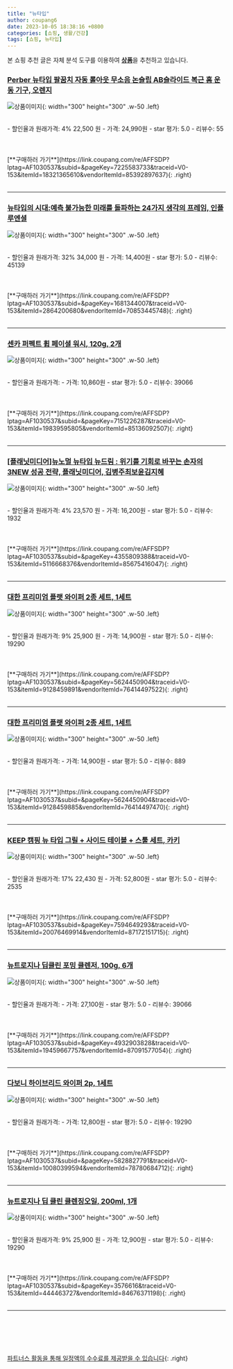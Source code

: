 ```yaml
---
title: "뉴타입"
author: coupang6
date: 2023-10-05 18:38:16 +0800
categories: [쇼핑, 생활/건강]
tags: [쇼핑, 뉴타입]
---
```


본 쇼핑 추천 글은 자체 분석 도구를 이용하여 [**상품**](https://link.coupang.com/a/bao1ui)을 추천하고 있습니다.

### [Perber 뉴타입 팔꿈치 자동 롤아웃 무소음 논슬립 AB슬라이드 복근 홈 운동 기구, 오렌지](https://link.coupang.com/re/AFFSDP?lptag=AF1030537&subid=&pageKey=7225583733&traceid=V0-153&itemId=18321365610&vendorItemId=85392897637)

![상품이미지](https://thumbnail9.coupangcdn.com/thumbnails/remote/230x230ex/image/vendor_inventory/7968/13e328263f9ea17c5d715e0ffdff3cca46211db3b559b7602abe6cdd03ad.jpg){: width="300" height="300" .w-50 .left}


<br>
- 할인율과 원래가격: 4%  22,500   원
- 가격: 24,990원
- star 평가: 5.0
- 리뷰수: 55
<br>
<br>
<br>
<br>
[**구매하러 가기**](https://link.coupang.com/re/AFFSDP?lptag=AF1030537&subid=&pageKey=7225583733&traceid=V0-153&itemId=18321365610&vendorItemId=85392897637){: .right}
<br>
<br>

---

### [뉴타입의 시대:예측 불가능한 미래를 돌파하는 24가지 생각의 프레임, 인플루엔셜](https://link.coupang.com/re/AFFSDP?lptag=AF1030537&subid=&pageKey=1681344007&traceid=V0-153&itemId=2864200680&vendorItemId=70853445748)

![상품이미지](https://thumbnail8.coupangcdn.com/thumbnails/remote/230x230ex/image/retail/images/2020/06/09/9/3/734a92de-28d1-449b-92c8-e6ea5312d754.jpg){: width="300" height="300" .w-50 .left}


<br>
- 할인율과 원래가격: 32%  34,000   원
- 가격: 14,400원
- star 평가: 5.0
- 리뷰수: 45139
<br>
<br>
<br>
<br>
[**구매하러 가기**](https://link.coupang.com/re/AFFSDP?lptag=AF1030537&subid=&pageKey=1681344007&traceid=V0-153&itemId=2864200680&vendorItemId=70853445748){: .right}
<br>
<br>

---

### [센카 퍼펙트 휩 페이셜 워시, 120g, 2개](https://link.coupang.com/re/AFFSDP?lptag=AF1030537&subid=&pageKey=7151226287&traceid=V0-153&itemId=19839595805&vendorItemId=85136092507)

![상품이미지](https://thumbnail6.coupangcdn.com/thumbnails/remote/230x230ex/image/retail/images/2102734568127553-088c9ea6-7229-4341-9100-c3c5cdd7e5e0.jpg){: width="300" height="300" .w-50 .left}


<br>
- 할인율과 원래가격: 
- 가격: 10,860원
- star 평가: 5.0
- 리뷰수: 39066
<br>
<br>
<br>
<br>
[**구매하러 가기**](https://link.coupang.com/re/AFFSDP?lptag=AF1030537&subid=&pageKey=7151226287&traceid=V0-153&itemId=19839595805&vendorItemId=85136092507){: .right}
<br>
<br>

---

### [[플래닛미디어]뉴노멀 뉴타입 뉴드림 : 위기를 기회로 바꾸는 손자의 3NEW 성공 전략, 플래닛미디어, 김병주최보윤김지혜](https://link.coupang.com/re/AFFSDP?lptag=AF1030537&subid=&pageKey=4355809388&traceid=V0-153&itemId=5116668376&vendorItemId=85675416047)

![상품이미지](https://thumbnail9.coupangcdn.com/thumbnails/remote/230x230ex/image/vendor_inventory/69bf/6b2f53b3d0da5ea2ad9ded18f7df6efcda706ca8d80a9789fe8286735833.jpg){: width="300" height="300" .w-50 .left}


<br>
- 할인율과 원래가격: 4%  23,570   원
- 가격: 16,200원
- star 평가: 5.0
- 리뷰수: 1932
<br>
<br>
<br>
<br>
[**구매하러 가기**](https://link.coupang.com/re/AFFSDP?lptag=AF1030537&subid=&pageKey=4355809388&traceid=V0-153&itemId=5116668376&vendorItemId=85675416047){: .right}
<br>
<br>

---

### [대한 프리미엄 플랫 와이퍼 2종 세트, 1세트](https://link.coupang.com/re/AFFSDP?lptag=AF1030537&subid=&pageKey=5624450904&traceid=V0-153&itemId=9128459891&vendorItemId=76414497522)

![상품이미지](https://thumbnail7.coupangcdn.com/thumbnails/remote/230x230ex/image/vendor_inventory/9f68/fd6efd347d82040f2268bd7020a18839beccd0b2f136506af70e0996b71d.jpg){: width="300" height="300" .w-50 .left}


<br>
- 할인율과 원래가격: 9%  25,900   원
- 가격: 14,900원
- star 평가: 5.0
- 리뷰수: 19290
<br>
<br>
<br>
<br>
[**구매하러 가기**](https://link.coupang.com/re/AFFSDP?lptag=AF1030537&subid=&pageKey=5624450904&traceid=V0-153&itemId=9128459891&vendorItemId=76414497522){: .right}
<br>
<br>

---

### [대한 프리미엄 플랫 와이퍼 2종 세트, 1세트](https://link.coupang.com/re/AFFSDP?lptag=AF1030537&subid=&pageKey=5624450904&traceid=V0-153&itemId=9128459885&vendorItemId=76414497470)

![상품이미지](https://thumbnail7.coupangcdn.com/thumbnails/remote/230x230ex/image/vendor_inventory/9f68/fd6efd347d82040f2268bd7020a18839beccd0b2f136506af70e0996b71d.jpg){: width="300" height="300" .w-50 .left}


<br>
- 할인율과 원래가격: 
- 가격: 14,900원
- star 평가: 5.0
- 리뷰수: 889
<br>
<br>
<br>
<br>
[**구매하러 가기**](https://link.coupang.com/re/AFFSDP?lptag=AF1030537&subid=&pageKey=5624450904&traceid=V0-153&itemId=9128459885&vendorItemId=76414497470){: .right}
<br>
<br>

---

### [KEEP 캠핑 뉴 타입 그릴 + 사이드 테이블 + 스툴 세트, 카키](https://link.coupang.com/re/AFFSDP?lptag=AF1030537&subid=&pageKey=7594649293&traceid=V0-153&itemId=20076469914&vendorItemId=87172151715)

![상품이미지](https://thumbnail7.coupangcdn.com/thumbnails/remote/230x230ex/image/retail/images/2023/09/13/10/9/65d579cb-1f9b-436e-b6e5-dc4e791bc182.jpg){: width="300" height="300" .w-50 .left}


<br>
- 할인율과 원래가격: 17%  22,430   원
- 가격: 52,800원
- star 평가: 5.0
- 리뷰수: 2535
<br>
<br>
<br>
<br>
[**구매하러 가기**](https://link.coupang.com/re/AFFSDP?lptag=AF1030537&subid=&pageKey=7594649293&traceid=V0-153&itemId=20076469914&vendorItemId=87172151715){: .right}
<br>
<br>

---

### [뉴트로지나 딥클린 포밍 클렌저, 100g, 6개](https://link.coupang.com/re/AFFSDP?lptag=AF1030537&subid=&pageKey=4932903828&traceid=V0-153&itemId=19459667757&vendorItemId=87091577054)

![상품이미지](https://thumbnail7.coupangcdn.com/thumbnails/remote/230x230ex/image/vendor_inventory/6b6c/31baea240e96db46c4314619d6f2c694d32523cdedc2630c1238bb340b20.jpg){: width="300" height="300" .w-50 .left}


<br>
- 할인율과 원래가격: 
- 가격: 27,100원
- star 평가: 5.0
- 리뷰수: 39066
<br>
<br>
<br>
<br>
[**구매하러 가기**](https://link.coupang.com/re/AFFSDP?lptag=AF1030537&subid=&pageKey=4932903828&traceid=V0-153&itemId=19459667757&vendorItemId=87091577054){: .right}
<br>
<br>

---

### [다보니 하이브리드 와이퍼 2p, 1세트](https://link.coupang.com/re/AFFSDP?lptag=AF1030537&subid=&pageKey=5828827791&traceid=V0-153&itemId=10080399594&vendorItemId=78780684712)

![상품이미지](https://thumbnail7.coupangcdn.com/thumbnails/remote/230x230ex/image/retail/images/2366220795971070-1245823d-4087-40e1-841e-7453a2ff606e.jpg){: width="300" height="300" .w-50 .left}


<br>
- 할인율과 원래가격: 
- 가격: 12,800원
- star 평가: 5.0
- 리뷰수: 19290
<br>
<br>
<br>
<br>
[**구매하러 가기**](https://link.coupang.com/re/AFFSDP?lptag=AF1030537&subid=&pageKey=5828827791&traceid=V0-153&itemId=10080399594&vendorItemId=78780684712){: .right}
<br>
<br>

---

### [뉴트로지나 딥 클린 클렌징오일, 200ml, 1개](https://link.coupang.com/re/AFFSDP?lptag=AF1030537&subid=&pageKey=3576616&traceid=V0-153&itemId=444463727&vendorItemId=84676371198)

![상품이미지](https://thumbnail7.coupangcdn.com/thumbnails/remote/230x230ex/image/vendor_inventory/c502/594a0b7994308365e3aeaecde852176a34496ee7253bf0ad96c6dd4ac943.jpg){: width="300" height="300" .w-50 .left}


<br>
- 할인율과 원래가격: 9%  25,900   원
- 가격: 12,900원
- star 평가: 5.0
- 리뷰수: 19290
<br>
<br>
<br>
<br>
[**구매하러 가기**](https://link.coupang.com/re/AFFSDP?lptag=AF1030537&subid=&pageKey=3576616&traceid=V0-153&itemId=444463727&vendorItemId=84676371198){: .right}
<br>
<br>

---
<br><br><br><br><br> [파트너스 활동을 통해 일정액의 수수료를 제공받을 수 있습니다](https://link.coupang.com/a/bao1ui){: .right}